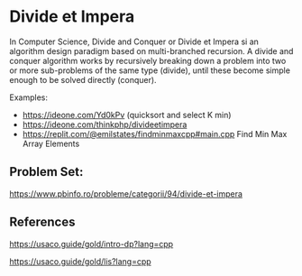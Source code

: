 # Divide et Impera

  In Computer Science, Divide and Conquer or Divide et Impera si an algorithm design paradigm based on multi-branched recursion.
  A divide and conquer algorithm works by recursively breaking down a problem into two or more sub-problems of the same type (divide),
  until these become simple enough to be solved directly (conquer).
  
  Examples:

  * https://ideone.com/Yd0kPv (quicksort and select K min)
  * https://ideone.com/thinkphp/divideetimpera
  * https://replit.com/@emilstates/findminmaxcpp#main.cpp Find Min Max Array Elements

## Problem Set:

https://www.pbinfo.ro/probleme/categorii/94/divide-et-impera

## References

https://usaco.guide/gold/intro-dp?lang=cpp

https://usaco.guide/gold/lis?lang=cpp
